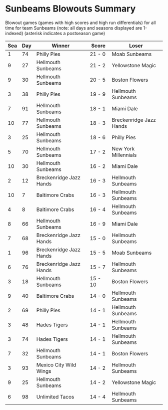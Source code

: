 # Sunbeams Blowouts Summary



Blowout games (games with high scores and high run differentials) for all time for team Sunbeams (note: all days and seasons displayed are 1-indexed) (asterisk indicates a postseason game)


| Sea | Day | Winner | Score | Loser | 
| ------ |------ |------ |------ |------ |
| 1 | 74 | Philly Pies | 21 - 0 | Moab Sunbeams | 
| 9 | 27 | Hellmouth Sunbeams | 21 - 2 | Yellowstone Magic | 
| 9 | 30 | Hellmouth Sunbeams | 20 - 5 | Boston Flowers | 
| 3 | 38 | Philly Pies | 19 - 9 | Hellmouth Sunbeams | 
| 7 | 91 | Hellmouth Sunbeams | 18 - 1 | Miami Dale | 
| 10 | 77 | Hellmouth Sunbeams | 18 - 3 | Breckenridge Jazz Hands | 
| 3 | 25 | Hellmouth Sunbeams | 18 - 6 | Philly Pies | 
| 5 | 70 | Hellmouth Sunbeams | 17 - 2 | New York Millennials | 
| 10 | 30 | Hellmouth Sunbeams | 16 - 2 | Miami Dale | 
| 2 | 12 | Breckenridge Jazz Hands | 16 - 3 | Hellmouth Sunbeams | 
| 10 | 7 | Baltimore Crabs | 16 - 3 | Hellmouth Sunbeams | 
| 4 | 8 | Baltimore Crabs | 16 - 4 | Hellmouth Sunbeams | 
| 8 | 66 | Hellmouth Sunbeams | 16 - 9 | Miami Dale | 
| 7 | 68 | Breckenridge Jazz Hands | 15 - 0 | Hellmouth Sunbeams | 
| 1 | 96 | Breckenridge Jazz Hands | 15 - 5 | Moab Sunbeams | 
| 6 | 76 | Breckenridge Jazz Hands | 15 - 7 | Hellmouth Sunbeams | 
| 3 | 18 | Hellmouth Sunbeams | 15 - 10 | Boston Flowers | 
| 9 | 40 | Baltimore Crabs | 14 - 0 | Hellmouth Sunbeams | 
| 2 | 69 | Philly Pies | 14 - 1 | Hellmouth Sunbeams | 
| 3 | 48 | Hades Tigers | 14 - 1 | Hellmouth Sunbeams | 
| 3 | 74 | Hades Tigers | 14 - 1 | Hellmouth Sunbeams | 
| 7 | 32 | Hellmouth Sunbeams | 14 - 1 | Boston Flowers | 
| 3 | 93 | Mexico City Wild Wings | 14 - 2 | Hellmouth Sunbeams | 
| 9 | 25 | Hellmouth Sunbeams | 14 - 2 | Yellowstone Magic | 
| 6 | 98 | Unlimited Tacos | 14 - 4 | Hellmouth Sunbeams | 


